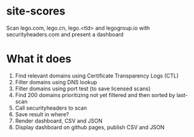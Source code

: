 # site-scores
Scan lego.com, lego.cn, lego.&lt;tld> and legogroup.io with securityheaders.com and present a dashboard

# What it does

1. Find relevant domains using Certificate Transparency Logs (CTL)
2. Filter domains using DNS lookup
3. Filter domains using port test (to save licensed scans)
4. Find 200 domains prioritizing not yet filtered and then sorted by last-scan
5. Call securityheaders to scan
6. Save result in where?
7. Render dashboard, CSV and JSON
8. Display dashboard on github pages, publish CSV and JSON

